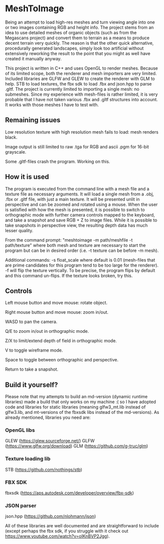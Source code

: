 # MeshToImage
Being an attempt to load high-res meshes and turn viewing angle into one or two images containing RGB and height info.
The project stems from an idea to use detailed meshes of organic objects (such as from the Megascans project) and convert them to terrain as a means to produce decent terrain very quickly. The reason is that the other quick alternative, procedurally generated landscapes, simply look too artificial without extensively reworking the result to the point that you might as well have created it manually anyway.  

This project is written in C++ and uses OpenGL to render meshes. Because of its limited scope, both the renderer and mesh importers are very limited.
Included libraries are GLFW and GLEW to create the renderer with GLM to help. STB to load textures, the fbx sdk to load .fbx and json.hpp to parse .gltf.
The project is currently limited to importing a single mesh: no submeshes. Since my experience with mesh-files is rather limited, it is very probable that I have not taken various .fbx and .gltf structures into account. It works with those meshes I have to test with.

## Remaining issues
Low resolution texture with high resolution mesh fails to load: mesh renders black.

Image output is still limited to raw .tga for RGB and ascii .pgm for 16-bit grayscale.

Some .gltf-files crash the program. Working on this.

## How it is used
The program is executed from the command line with a mesh file and a texture file as necessary arguments. It will load a single mesh from a .obj, .fbx or .gltf file, with just a main texture. It will be presented unlit in perspective and can be zoomed and rotated using a mouse. When the user is satisfied with how the mesh is presented, it is possible to switch to orthographic mode with further camera controls mapped to the keyboard, and take a snapshot and save RGB + Z to image files. While it is possible to take snapshots in perspective view, the resulting depth data has much lesser quality.

From the command prompt: "meshtoimage -m path/meshfile -t path/texture" where both mesh and texture are necessary to start the program but can be in desired order (i.e. -t texture can be before -m mesh).

Additional commands: 	-s float_scale where default is 0.01 (mesh-files that are prime candidates for this program tend to be too large for the renderer).
						-f will flip the texture vertically. To be precise, the program flips by default and this command un-flips. If the texture looks broken, try this.


## Controls
Left mouse button and move mouse: rotate object.

Right mouse button and move mouse: zoom in/out.

WASD to pan the camera.

Q/E to zoom in/out in orthographic mode.

Z/X to limit/extend depth of field in orthographic mode.

V to toggle wireframe mode.

Space to toggle between orthographic and perspective.

Return to take a snapshot.

## Build it yourself?
Please note that my attempts to build an md-version (dynamic runtime libraries) made a build that only works on my machine :( so I have adopted code and libraries for static libraries (meaning glfw3_mt.lib instead of glfw3.lib, and mt-versions of the fbxsdk libs instead of the md-versions).
As already mentioned, libraries you need are:

### OpenGL libs
GLEW (https://glew.sourceforge.net/)
GLFW (https://www.glfw.org/download)
GLM (https://github.com/g-truc/glm)

### Texture loading lib
STB (https://github.com/nothings/stb)

### FBX SDK
fbxsdk (https://aps.autodesk.com/developer/overview/fbx-sdk)

### JSON parser
json.hpp (https://github.com/nlohmann/json)

All of these libraries are well documented and are straightforward to include (except perhaps the fbx sdk, if you struggle with it check out https://www.youtube.com/watch?v=oIKnBVP2Jgg). 
